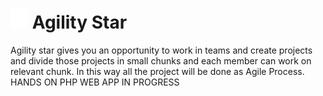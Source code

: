 
#  <img src="logo.png" width="28">  Agility Star <br/>
Agility star gives you an opportunity to work in teams and create projects and divide those projects in small chunks and each member can work on relevant chunk. In this way all the project will be done as Agile Process. <br/>
HANDS ON PHP WEB APP IN PROGRESS
